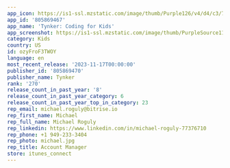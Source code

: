 ```yaml
---
app_icon: https://is1-ssl.mzstatic.com/image/thumb/Purple126/v4/d4/c3/7d/d4c37d70-0544-c769-a74f-d45b43efe8a7/AppIconFree-1x_U007emarketing-0-6-0-85-220.png/1024x1024bb.png
app_id: '805869467'
app_name: 'Tynker: Coding for Kids'
app_screenshot: https://is1-ssl.mzstatic.com/image/thumb/PurpleSource116/v4/15/c7/b8/15c7b8dd-6634-e39f-3a60-7089c7527d89/17436647-9448-45ca-bf1a-987b3670fde8_1.png/2778x1284bb.png
category: Kids
country: US
id: ozyFroF3TWOY
language: en
most_recent_release: '2023-11-17T00:00:00'
publisher_id: '805869470'
publisher_name: Tynker
rank: '270'
release_count_in_past_year: '8'
release_count_in_past_year_category: 6
release_count_in_past_year_top_in_category: 23
rep_email: michael.roguly@bitrise.io
rep_first_name: Michael
rep_full_name: Michael Roguly
rep_linkedin: https://www.linkedin.com/in/michael-roguly-77376710
rep_phone: +1 949-233-3404
rep_photo: michael.jpg
rep_title: Account Manager
store: itunes_connect
---
```

